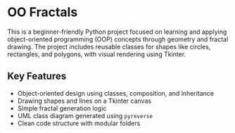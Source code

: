 # OO Fractals

This is a beginner-friendly Python project focused on learning and applying object-oriented programming (OOP) concepts through geometry and fractal drawing. The project includes reusable classes for shapes like circles, rectangles, and polygons, with visual rendering using Tkinter.

## Key Features
- Object-oriented design using classes, composition, and inheritance
- Drawing shapes and lines on a Tkinter canvas
- Simple fractal generation logic
- UML class diagram generated using `pyreverse`
- Clean code structure with modular folders 
